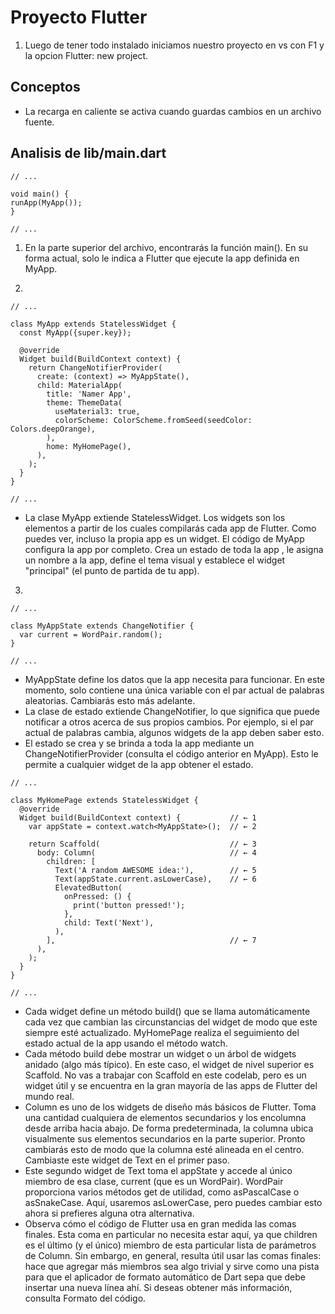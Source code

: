 # Proyecto Flutter

1. Luego de tener todo instalado iniciamos nuestro proyecto en vs con F1 y la opcion Flutter: new project.

## Conceptos

- La recarga en caliente se activa cuando guardas cambios en un archivo fuente.

## Analisis de lib/main.dart

```
// ...

void main() {
runApp(MyApp());
}

// ...

```

1. En la parte superior del archivo, encontrarás la función main(). En su forma actual, solo le indica a Flutter que ejecute la app definida en MyApp.

2.

```
// ...

class MyApp extends StatelessWidget {
  const MyApp({super.key});

  @override
  Widget build(BuildContext context) {
    return ChangeNotifierProvider(
      create: (context) => MyAppState(),
      child: MaterialApp(
        title: 'Namer App',
        theme: ThemeData(
          useMaterial3: true,
          colorScheme: ColorScheme.fromSeed(seedColor: Colors.deepOrange),
        ),
        home: MyHomePage(),
      ),
    );
  }
}

// ...
```

- La clase MyApp extiende StatelessWidget. Los widgets son los elementos a partir de los cuales compilarás cada app de Flutter. Como puedes ver, incluso la propia app es un widget.
  El código de MyApp configura la app por completo. Crea un estado de toda la app , le asigna un nombre a la app, define el tema visual y establece el widget "principal" (el punto de partida de tu app).

3.

```
// ...

class MyAppState extends ChangeNotifier {
  var current = WordPair.random();
}

// ...
```

- MyAppState define los datos que la app necesita para funcionar. En este momento, solo contiene una única variable con el par actual de palabras aleatorias. Cambiarás esto más adelante.
- La clase de estado extiende ChangeNotifier, lo que significa que puede notificar a otros acerca de sus propios cambios. Por ejemplo, si el par actual de palabras cambia, algunos widgets de la app deben saber esto.
- El estado se crea y se brinda a toda la app mediante un ChangeNotifierProvider (consulta el código anterior en MyApp). Esto le permite a cualquier widget de la app obtener el estado.

```
// ...

class MyHomePage extends StatelessWidget {
  @override
  Widget build(BuildContext context) {           // ← 1
    var appState = context.watch<MyAppState>();  // ← 2

    return Scaffold(                             // ← 3
      body: Column(                              // ← 4
        children: [
          Text('A random AWESOME idea:'),        // ← 5
          Text(appState.current.asLowerCase),    // ← 6
          ElevatedButton(
            onPressed: () {
              print('button pressed!');
            },
            child: Text('Next'),
          ),
        ],                                       // ← 7
      ),
    );
  }
}

// ...
```

- Cada widget define un método build() que se llama automáticamente cada vez que cambian las circunstancias del widget de modo que este siempre esté actualizado.
  MyHomePage realiza el seguimiento del estado actual de la app usando el método watch.
- Cada método build debe mostrar un widget o un árbol de widgets anidado (algo más típico). En este caso, el widget de nivel superior es Scaffold. No vas a trabajar con Scaffold en este codelab, pero es un widget útil y se encuentra en la gran mayoría de las apps de Flutter del mundo real.
- Column es uno de los widgets de diseño más básicos de Flutter. Toma una cantidad cualquiera de elementos secundarios y los encolumna desde arriba hacia abajo. De forma predeterminada, la columna ubica visualmente sus elementos secundarios en la parte superior. Pronto cambiarás esto de modo que la columna esté alineada en el centro.
  Cambiaste este widget de Text en el primer paso.
- Este segundo widget de Text toma el appState y accede al único miembro de esa clase, current (que es un WordPair). WordPair proporciona varios métodos get de utilidad, como asPascalCase o asSnakeCase. Aquí, usaremos asLowerCase, pero puedes cambiar esto ahora si prefieres alguna otra alternativa.
- Observa cómo el código de Flutter usa en gran medida las comas finales. Esta coma en particular no necesita estar aquí, ya que children es el último (y el único) miembro de esta particular lista de parámetros de Column. Sin embargo, en general, resulta útil usar las comas finales: hace que agregar más miembros sea algo trivial y sirve como una pista para que el aplicador de formato automático de Dart sepa que debe insertar una nueva línea ahí. Si deseas obtener más información, consulta Formato del código.
